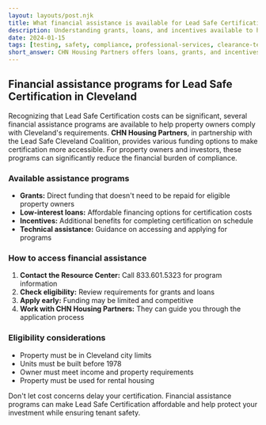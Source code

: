 ```yaml
---
layout: layouts/post.njk
title: What financial assistance is available for Lead Safe Certification in Cleveland?
description: Understanding grants, loans, and incentives available to help property owners obtain Lead Safe Certification
date: 2024-01-15
tags: [testing, safety, compliance, professional-services, clearance-testing]
short_answer: CHN Housing Partners offers loans, grants, and incentives for Lead Safe Certification. Contact the Resource Center at 833.601.5323 for assistance information and eligibility requirements.
---
```

<h2>Financial assistance programs for Lead Safe Certification in Cleveland</h2>
<p>Recognizing that Lead Safe Certification costs can be significant, several financial assistance programs are available to help property owners comply with Cleveland's requirements. <strong>CHN Housing Partners</strong>, in partnership with the Lead Safe Cleveland Coalition, provides various funding options to make certification more accessible. For property owners and investors, these programs can significantly reduce the financial burden of compliance.</p>
<h3>Available assistance programs</h3>
<ul>
  <li><strong>Grants:</strong> Direct funding that doesn't need to be repaid for eligible property owners</li>
  <li><strong>Low-interest loans:</strong> Affordable financing options for certification costs</li>
  <li><strong>Incentives:</strong> Additional benefits for completing certification on schedule</li>
  <li><strong>Technical assistance:</strong> Guidance on accessing and applying for programs</li>
</ul>
<h3>How to access financial assistance</h3>
<ol>
  <li><strong>Contact the Resource Center:</strong> Call 833.601.5323 for program information</li>
  <li><strong>Check eligibility:</strong> Review requirements for grants and loans</li>
  <li><strong>Apply early:</strong> Funding may be limited and competitive</li>
  <li><strong>Work with CHN Housing Partners:</strong> They can guide you through the application process</li>
</ol>
<h3>Eligibility considerations</h3>
<ul>
  <li>Property must be in Cleveland city limits</li>
  <li>Units must be built before 1978</li>
  <li>Owner must meet income and property requirements</li>
  <li>Property must be used for rental housing</li>
</ul>
<p>Don't let cost concerns delay your certification. Financial assistance programs can make Lead Safe Certification affordable and help protect your investment while ensuring tenant safety.</p>
